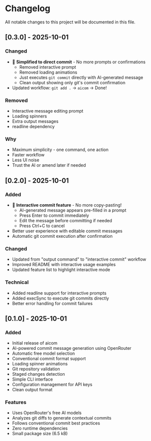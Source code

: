 # Changelog

All notable changes to this project will be documented in this file.

## [0.3.0] - 2025-10-01

### Changed
- 🎯 **Simplified to direct commit** - No more prompts or confirmations
  - Removed interactive prompt
  - Removed loading animations
  - Just executes `git commit` directly with AI-generated message
  - Clean output showing only git's commit confirmation
- Updated workflow: `git add .` → `aicom` → Done!

### Removed
- Interactive message editing prompt
- Loading spinners
- Extra output messages
- readline dependency

### Why
- Maximum simplicity - one command, one action
- Faster workflow
- Less UI noise
- Trust the AI or amend later if needed

## [0.2.0] - 2025-10-01

### Added
- 🎉 **Interactive commit feature** - No more copy-pasting!
  - AI-generated message appears pre-filled in a prompt
  - Press Enter to commit immediately
  - Edit the message before committing if needed
  - Press Ctrl+C to cancel
- Better user experience with editable commit messages
- Automatic git commit execution after confirmation

### Changed
- Updated from "output command" to "interactive commit" workflow
- Improved README with interactive usage examples
- Updated feature list to highlight interactive mode

### Technical
- Added readline support for interactive prompts
- Added execSync to execute git commits directly
- Better error handling for commit failures

## [0.1.0] - 2025-10-01

### Added
- Initial release of aicom
- AI-powered commit message generation using OpenRouter
- Automatic free model selection
- Conventional commit format support
- Loading spinner animations
- Git repository validation
- Staged changes detection
- Simple CLI interface
- Configuration management for API keys
- Clean output format

### Features
- Uses OpenRouter's free AI models
- Analyzes git diffs to generate contextual commits
- Follows conventional commit best practices
- Zero runtime dependencies
- Small package size (6.5 kB)
